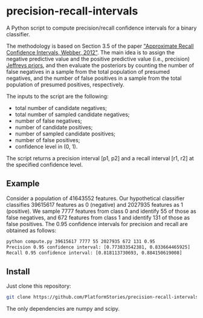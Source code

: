 # precision-recall-intervals

A Python script to compute precision/recall confidence intervals for a binary classifier.

The methodology is based on Section 3.5 of the paper
["Approximate Recall Confidence Intervals, Webber, 2012"](https://arxiv.org/abs/1202.2880).
The main idea is to assign the negative predictive value and the positive predictive value (i.e., precision) [Jeffreys priors](https://en.wikipedia.org/wiki/Jeffreys_prior), and then evaluate the posteriors by counting the number of false negatives in a sample from the total population of presumed negatives, and the number of false positives in a sample from the total population of presumed positives, respectively.

The inputs to the script are the following:

+ total number of candidate negatives;
+ total number of sampled candidate negatives;
+ number of false negatives;
+ number of candidate positives;
+ number of sampled candidate positives;
+ number of false positives;
+ confidence level in (0, 1).

The script returns a precision interval [p1, p2] and a recall interval [r1, r2] at the specified confidence level.

## Example

Consider a population of 41643552 features. Our hypothetical classifier classifies 39615617 features as 0 (negative) and 2027935 features as 1 (positive). We sample 7777 features from class 0 and identify 55 of those as false negatives, and 672 features from class 1 and identify 131 of those as false positives. The 0.95 confidence intervals for precision and recall are obtained as follows:

```bash
python compute.py 39615617 7777 55 2027935 672 131 0.95
Precision 0.95 confidence interval: [0.773833542381, 0.833664465925]
Recall 0.95 confidence interval: [0.818113730693, 0.884150619008]
```

## Install

Just clone this repository:

```bash
git clone https://github.com/PlatformStories/precision-recall-intervals
```

The only dependencies are numpy and scipy.
